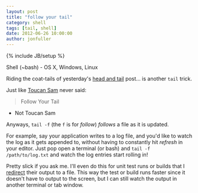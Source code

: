 ```yaml
---
layout: post
title: "follow your tail"
category: shell
tags: [tail, shell]
date: 2012-06-26 10:00:00
author: jonfuller
---
```

{% include JB/setup %}

Shell (~bash) - OS X, Windows, Linux

Riding the coat-tails of yesterday's [head and tail](http://sep.github.com/shell/2012/06/25/head-to-tail) post... is another `tail` trick.

Just like [Toucan Sam](http://en.wikipedia.org/wiki/Toucan_Sam) never said:

> Follow Your Tail

- Not Toucan Sam

Anyways, `tail -f` (the `f` is for _follow_) _follows_ a file as it is updated.

For example, say your application writes to a log file, and you'd like to watch the log as it gets appended to, without having to constantly hit _refresh_ in your editor.  Just pop open a terminal (or bash) and `tail -f /path/to/log.txt` and watch the log entries start rolling in!

Pretty slick if you ask me.  I'll even do this for unit test runs or builds that I [redirect](http://sep.github.com/shell/2012/06/18/i-lied-redirection/) their output to a file.  This way  the test or build runs faster since it doesn't have to output to the screen, but I can still watch the output in another terminal or tab window.
